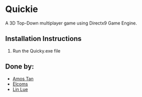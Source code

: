 # Quickie
A 3D Top-Down multiplayer game using Directx9 Game Engine.

## Installation Instructions
1. Run the Quicky.exe file

## Done by:
* [Amos Tan](https://github.com/AlphaTRL)
* [Elcoms](https://github.com/elcoms)
* [Lin Lue](https://github.com/monoshiro)
